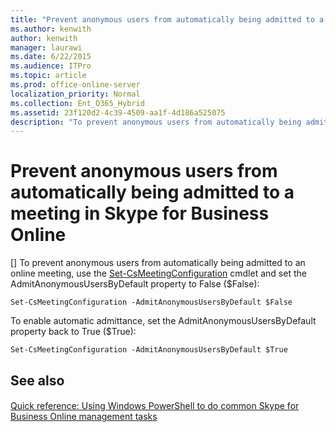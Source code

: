 ```yaml
---
title: "Prevent anonymous users from automatically being admitted to a meeting in Skype for Business Online"
ms.author: kenwith
author: kenwith
manager: laurawi
ms.date: 6/22/2015
ms.audience: ITPro
ms.topic: article
ms.prod: office-online-server
localization_priority: Normal
ms.collection: Ent_O365_Hybrid
ms.assetid: 23f120d2-4c39-4509-aa1f-4d186a525075
description: "To prevent anonymous users from automatically being admitted to an online meeting, use the Set-CsMeetingConfiguration cmdlet and set the AdmitAnonymousUsersByDefault property to False ($False):"
---
```


# Prevent anonymous users from automatically being admitted to a meeting in Skype for Business Online
[]
To prevent anonymous users from automatically being admitted to an online meeting, use the [Set-CsMeetingConfiguration](set-csmeetingconfiguration.md) cmdlet and set the AdmitAnonymousUsersByDefault property to False ($False): 
  
```
Set-CsMeetingConfiguration -AdmitAnonymousUsersByDefault $False

```

To enable automatic admittance, set the AdmitAnonymousUsersByDefault property back to True ($True):
  
```
Set-CsMeetingConfiguration -AdmitAnonymousUsersByDefault $True
```

## See also

#### 

[Quick reference: Using Windows PowerShell to do common Skype for Business Online management tasks](quick-reference-using-windows-powershell-to-do-common-skype-for-business-online.md)

